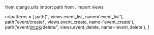 from django.urls import path
from . import views

urlpatterns = [
    path('', views.event_list, name='event_list'),
    path('event/create/', views.event_create, name='event_create'),
    path('event/<int:pk>/delete/', views.event_delete, name='event_delete'),
]
